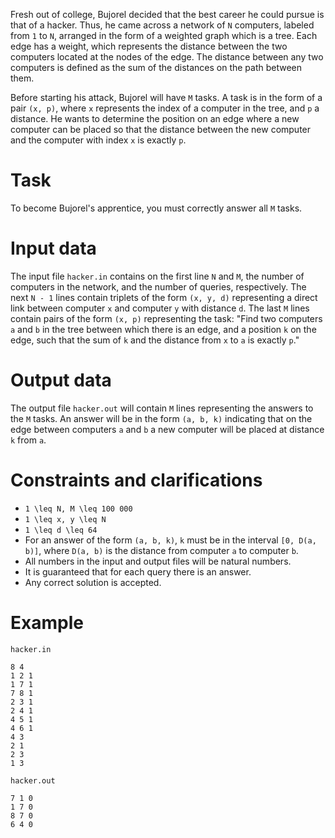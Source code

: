 Fresh out of college, Bujorel decided that the best career he could pursue is that of a hacker. Thus, he came across a network of `N` computers, labeled from `1` to `N`, arranged in the form of a weighted graph which is a tree. Each edge has a weight, which represents the distance between the two computers located at the nodes of the edge. The distance between any two computers is defined as the sum of the distances on the path between them.

Before starting his attack, Bujorel will have `M` tasks. A task is in the form of a pair `(x, p)`, where `x` represents the index of a computer in the tree, and `p` a distance. He wants to determine the position on an edge where a new computer can be placed so that the distance between the new computer and the computer with index `x` is exactly `p`.

# Task
To become Bujorel's apprentice, you must correctly answer all `M` tasks.

# Input data
The input file `hacker.in` contains on the first line `N` and `M`, the number of computers in the network, and the number of queries, respectively. The next `N - 1` lines contain triplets of the form `(x, y, d)` representing a direct link between computer `x` and computer `y` with distance `d`. The last `M` lines contain pairs of the form `(x, p)` representing the task: "Find two computers `a` and `b` in the tree between which there is an edge, and a position `k` on the edge, such that the sum of `k` and the distance from `x` to `a` is exactly `p`."

# Output data
The output file `hacker.out` will contain `M` lines representing the answers to the `M` tasks. An answer will be in the form `(a, b, k)` indicating that on the edge between computers `a` and `b` a new computer will be placed at distance `k` from `a`.

# Constraints and clarifications
* `1 \leq N, M \leq 100 000`
* `1 \leq x, y \leq N`
* `1 \leq d \leq 64`
* For an answer of the form `(a, b, k)`, `k` must be in the interval `[0, D(a, b)]`, where `D(a, b)` is the distance from computer `a` to computer `b`.
* All numbers in the input and output files will be natural numbers.
* It is guaranteed that for each query there is an answer.
* Any correct solution is accepted.

# Example
`hacker.in`
```
8 4
1 2 1
1 7 1
7 8 1
2 3 1 
2 4 1
4 5 1
4 6 1
4 3
2 1
2 3
1 3	
```
`hacker.out`
```
7 1 0
1 7 0
8 7 0
6 4 0
```